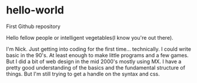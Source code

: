 # hello-world
First Github repository

Hello fellow people or intelligent vegetables(I know you're out there).

I'm Nick.  Just getting into coding for the first time... technically.  I could write basic in the 90's.  At least enough to make little programs and a few games.  But I did a bit of web design in the mid 2000's mostly using MX.  I have a pretty good understanding of the basics and the fundamental structure of things.  But I'm still trying to get a handle on the syntax and css.
